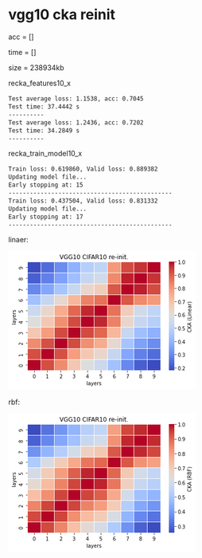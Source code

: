 # vgg10 cka reinit
acc = []

time = []

size = 238934kb

recka_features10_x
```
Test average loss: 1.1538, acc: 0.7045
Test time: 37.4442 s
----------
Test average loss: 1.2436, acc: 0.7202
Test time: 34.2849 s
----------
```

recka_train_model10_x
```
Train loss: 0.619860, Valid loss: 0.889382
Updating model file...
Early stopping at: 15
----------------------------------------------
Train loss: 0.437504, Valid loss: 0.831332
Updating model file...
Early stopping at: 17
----------------------------------------------
```

linaer:

![recka10linear](recka10linear.png)

rbf:

![recka10rbf](recka10rbf.png)
